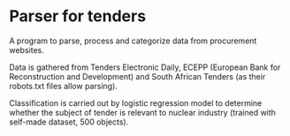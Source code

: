 # Parser for tenders
 A program to parse, process and categorize data from procurement websites.
 
 Data is gathered from Tenders Electronic Daily, ECEPP (European Bank for Reconstruction and Development) and South African Tenders (as their robots.txt files allow parsing).
 
 Classification is carried out by logistic regression model to determine whether the subject of tender is relevant to nuclear industry (trained with self-made dataset, 500 objects).
